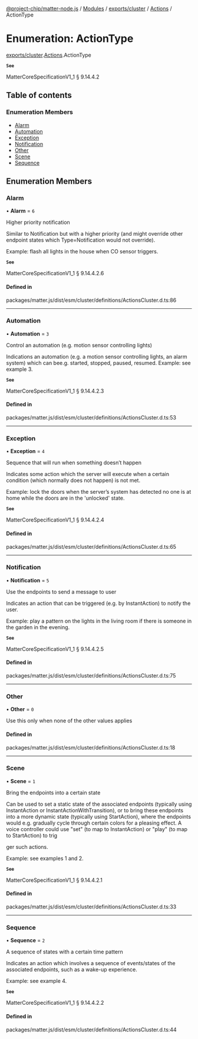 [@project-chip/matter-node.js](../README.md) / [Modules](../modules.md) / [exports/cluster](../modules/exports_cluster.md) / [Actions](../modules/exports_cluster.Actions.md) / ActionType

# Enumeration: ActionType

[exports/cluster](../modules/exports_cluster.md).[Actions](../modules/exports_cluster.Actions.md).ActionType

**`See`**

MatterCoreSpecificationV1_1 § 9.14.4.2

## Table of contents

### Enumeration Members

- [Alarm](exports_cluster.Actions.ActionType.md#alarm)
- [Automation](exports_cluster.Actions.ActionType.md#automation)
- [Exception](exports_cluster.Actions.ActionType.md#exception)
- [Notification](exports_cluster.Actions.ActionType.md#notification)
- [Other](exports_cluster.Actions.ActionType.md#other)
- [Scene](exports_cluster.Actions.ActionType.md#scene)
- [Sequence](exports_cluster.Actions.ActionType.md#sequence)

## Enumeration Members

### Alarm

• **Alarm** = ``6``

Higher priority notification

Similar to Notification but with a higher priority (and might override other endpoint states which
Type=Notification would not override).

Example: flash all lights in the house when CO sensor triggers.

**`See`**

MatterCoreSpecificationV1_1 § 9.14.4.2.6

#### Defined in

packages/matter.js/dist/esm/cluster/definitions/ActionsCluster.d.ts:86

___

### Automation

• **Automation** = ``3``

Control an automation (e.g. motion sensor controlling lights)

Indications an automation (e.g. a motion sensor controlling lights, an alarm system) which can bee.g.
started, stopped, paused, resumed. Example: see example 3.

**`See`**

MatterCoreSpecificationV1_1 § 9.14.4.2.3

#### Defined in

packages/matter.js/dist/esm/cluster/definitions/ActionsCluster.d.ts:53

___

### Exception

• **Exception** = ``4``

Sequence that will run when something doesn’t happen

Indicates some action which the server will execute when a certain condition (which normally does not
happen) is not met.

Example: lock the doors when the server’s system has detected no one is at home while the doors are in the
'unlocked' state.

**`See`**

MatterCoreSpecificationV1_1 § 9.14.4.2.4

#### Defined in

packages/matter.js/dist/esm/cluster/definitions/ActionsCluster.d.ts:65

___

### Notification

• **Notification** = ``5``

Use the endpoints to send a message to user

Indicates an action that can be triggered (e.g. by InstantAction) to notify the user.

Example: play a pattern on the lights in the living room if there is someone in the garden in the evening.

**`See`**

MatterCoreSpecificationV1_1 § 9.14.4.2.5

#### Defined in

packages/matter.js/dist/esm/cluster/definitions/ActionsCluster.d.ts:75

___

### Other

• **Other** = ``0``

Use this only when none of the other values applies

#### Defined in

packages/matter.js/dist/esm/cluster/definitions/ActionsCluster.d.ts:18

___

### Scene

• **Scene** = ``1``

Bring the endpoints into a certain state

Can be used to set a static state of the associated endpoints (typically using InstantAction or
InstantActionWithTransition), or to bring these endpoints into a more dynamic state (typically using
StartAction), where the endpoints would e.g. gradually cycle through certain colors for a pleasing effect. A
voice controller could use "set" (to map to InstantAction) or "play" (to map to StartAction) to trig

ger such actions.

Example: see examples 1 and 2.

**`See`**

MatterCoreSpecificationV1_1 § 9.14.4.2.1

#### Defined in

packages/matter.js/dist/esm/cluster/definitions/ActionsCluster.d.ts:33

___

### Sequence

• **Sequence** = ``2``

A sequence of states with a certain time pattern

Indicates an action which involves a sequence of events/states of the associated endpoints, such as a
wake-up experience.

Example: see example 4.

**`See`**

MatterCoreSpecificationV1_1 § 9.14.4.2.2

#### Defined in

packages/matter.js/dist/esm/cluster/definitions/ActionsCluster.d.ts:44

